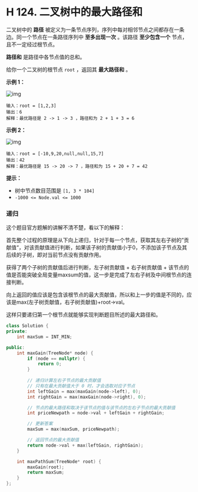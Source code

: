 # H 124. 二叉树中的最大路径和

二叉树中的 **路径** 被定义为一条节点序列，序列中每对相邻节点之间都存在一条边。同一个节点在一条路径序列中 **至多出现一次** 。该路径 **至少包含一个** 节点，且不一定经过根节点。

**路径和** 是路径中各节点值的总和。

给你一个二叉树的根节点 `root` ，返回其 **最大路径和** 。

 

**示例 1：**

![img](https://assets.leetcode.com/uploads/2020/10/13/exx1.jpg)

```
输入：root = [1,2,3]
输出：6
解释：最优路径是 2 -> 1 -> 3 ，路径和为 2 + 1 + 3 = 6
```

**示例 2：**

![img](https://assets.leetcode.com/uploads/2020/10/13/exx2.jpg)

```
输入：root = [-10,9,20,null,null,15,7]
输出：42
解释：最优路径是 15 -> 20 -> 7 ，路径和为 15 + 20 + 7 = 42
```

 

**提示：**

- 树中节点数目范围是 `[1, 3 * 104]`
- `-1000 <= Node.val <= 1000`





### 递归

这个题目官方题解的讲解不清不楚，看以下的解释：

首先整个过程的原理是从下向上递归，针对于每一个节点，获取其左右子树的”贡献值“，对该贡献值进行判断，如果该子树的贡献值小于0，不添加该子节点及其后续的子树，即对当前节点没有贡献作用。

获得了两个子树的贡献值后进行判断，左子树贡献值 + 右子树贡献值 + 该节点的值是否能突破全局变量maxsum的值，这一步是完成了左右子树及中间根节点的连接判断。

向上返回的值应该是包含该根节点的最大贡献值，所以和上一步的值是不同的，应该是max(左子树贡献值，右子树贡献值)+root->val。

这样只要递归第一个根节点就能够实现判断题目所述的最大路径和。



```cpp
class Solution {
private:
    int maxSum = INT_MIN;

public:
    int maxGain(TreeNode* node) {
        if (node == nullptr) {
            return 0;
        }
        
        // 递归计算左右子节点的最大贡献值
        // 只有在最大贡献值大于 0 时，才会选取对应子节点
        int leftGain = max(maxGain(node->left), 0);
        int rightGain = max(maxGain(node->right), 0);

        // 节点的最大路径和取决于该节点的值与该节点的左右子节点的最大贡献值
        int priceNewpath = node->val + leftGain + rightGain;

        // 更新答案
        maxSum = max(maxSum, priceNewpath);

        // 返回节点的最大贡献值
        return node->val + max(leftGain, rightGain);
    }

    int maxPathSum(TreeNode* root) {
        maxGain(root);
        return maxSum;
    }
};
```

